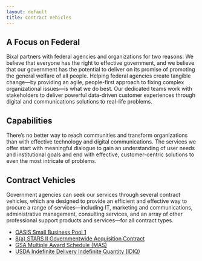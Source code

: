 ```yaml
---
layout: default
title: Contract Vehicles
---
```

## A Focus on Federal

Bixal partners with federal agencies and organizations for two reasons: We believe that everyone has the right to effective government, and we believe that our government has the potential to deliver on its promise of promoting the general welfare of all people. Helping federal agencies create tangible change—by providing an agile, people-first approach to fixing complex organizational issues—is what we do best. Our dedicated teams work with stakeholders to deliver powerful data-driven customer experiences through digital and communications solutions to real-life problems.

## Capabilities

There’s no better way to reach communities and transform organizations than with effective technology and digital communications. The services we offer start with meaningful dialogue to gain an understanding of user needs and institutional goals and end with effective, customer-centric solutions to even the most intricate of problems.

## Contract Vehicles

Government agencies can seek our services through several contract vehicles, which are designed to provide an efficient and effective way to procure a range of services—including IT, marketing and communications, administrative management, consulting services, and an array of other professional support products and services—for all contract types.

-   [OASIS Small Business Pool 1](https://www.bixal.com/contract-vehicles/oasis-sb/)
-   [8(a) STARS II Governmentwide Acquisition Contract](https://www.bixal.com/contract-vehicles/8a-stars-ii/)
-   [GSA Multiple Award Schedule (MAS)](https://www.gsaelibrary.gsa.gov/ElibMain/contractorInfo.do?contractNumber=GS-00F-439GA&contractorName=BIXAL+SOLUTIONS+INCORPORATED&executeQuery=YES)
-   [USDA Indefinite Delivery Indefinite Quantity (IDIQ)](https://www.bixal.com/contract-vehicles/usda-idiq/)
